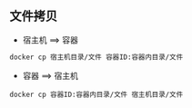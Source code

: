 <!--
 * @Description: 
 * @Version: 1.0
 * @Author: DaLao
 * @Email: dalao_li@163.com
 * @Date: 2021-11-09 00:07:41
 * @LastEditors: DaLao
 * @LastEditTime: 2021-12-13 23:28:08
-->

## 文件拷贝

- 宿主机 ==> 容器
```sh
docker cp 宿主机目录/文件 容器ID:容器内目录/文件
```

- 容器 ==> 宿主机

```
docker cp 容器ID:容器内目录/文件 宿主机目录/文件
```